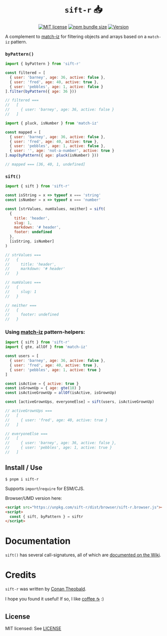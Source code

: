 <h1 align="center"><code>sift-r</code> 📥</h1>

<p align="center">
  <a href="https://github.com/shuckster/sift-r/blob/master/LICENSE">
    <img
      alt="MIT license"
      src="https://img.shields.io/npm/l/sift-r?style=plastic"
    /></a>
  <a href="https://bundlephobia.com/result?p=sift-r">
    <img
      alt="npm bundle size"
      src="https://img.shields.io/bundlephobia/minzip/sift-r?style=plastic"
    /></a>
  <a href="https://www.npmjs.com/package/sift-r">
    <img
      alt="Version"
      src="https://img.shields.io/npm/v/sift-r?style=plastic"
    /></a>
</p>

A complement to [match-iz](https://github.com/shuckster/match-iz) for filtering objects and arrays based on a `match-iz` pattern.

### `byPattern()`

```js
import { byPattern } from 'sift-r'

const filtered = [
  { user: 'barney', age: 36, active: false },
  { user: 'fred', age: 40, active: true },
  { user: 'pebbles', age: 1, active: false }
].filter(byPattern({ age: 36 }))

// filtered ===
//   [
//     { user: 'barney', age: 36, active: false }
//   ]

import { pluck, isNumber } from 'match-iz'

const mapped = [
  { user: 'barney', age: 36, active: false },
  { user: 'fred', age: 40, active: true },
  { user: 'pebbles', age: 1, active: false },
  { user: '', age: 'not-a-number', active: true }
].map(byPattern({ age: pluck(isNumber) }))

// mapped === [36, 40, 1, undefined]
```

### `sift()`

```js
import { sift } from 'sift-r'

const isString = x => typeof x === 'string'
const isNumber = x => typeof x === 'number'

const [strValues, numValues, neither] = sift(
  {
    title: 'header',
    slug: 1,
    markdown: '# header',
    footer: undefined
  },
  [isString, isNumber]
)

// strValues ===
//   {
//     title: 'header',
//     markdown: '# header'
//   }

// numValues ===
//   {
//     slug: 1
//   }

// neither ===
//   {
//     footer: undefined
//   }
```

### Using [match-iz](https://github.com/shuckster/match-iz) pattern-helpers:

```js
import { sift } from 'sift-r'
import { gte, allOf } from 'match-iz'

const users = [
  { user: 'barney', age: 36, active: false },
  { user: 'fred', age: 40, active: true },
  { user: 'pebbles', age: 1, active: true }
]

const isActive = { active: true }
const isGrownUp = { age: gte(18) }
const isActiveGrownUp = allOf(isActive, isGrownUp)

const [activeGrownUps, everyoneElse] = sift(users, isActiveGrownUp)

// activeGrownUps ===
//   [
//     { user: 'fred', age: 40, active: true }
//   ]

// everyoneElse ===
//   [
//     { user: 'barney', age: 36, active: false },
//     { user: 'pebbles', age: 1, active: true }
//   ]
```

## Install / Use

```
$ pnpm i sift-r
```

Supports `import`/`require` for ESM/CJS.

Browser/UMD version here:

```html
<script src="https://unpkg.com/sift-r/dist/browser/sift-r.browser.js"></script>
<script>
  const { sift, byPattern } = siftr
</script>
```

# Documentation

`sift()` has several call-signatures, all of which are [documented on the Wiki](https://github.com/shuckster/sift-r/wiki).

# Credits

`sift-r` was written by [Conan Theobald](https://github.com/shuckster/).

I hope you found it useful! If so, I like [coffee ☕️](https://www.buymeacoffee.com/shuckster) :)

## License

MIT licensed: See [LICENSE](LICENSE)
